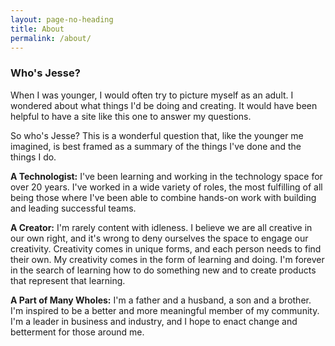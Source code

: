 ```yaml
---
layout: page-no-heading
title: About
permalink: /about/
---
```


### Who's Jesse?

When I was younger, I would often try to picture myself as an adult. I wondered about what things I'd be doing and creating. It would have been helpful to have a site like this one to answer my questions.

So who's Jesse? This is a wonderful question that, like the younger me imagined, is best framed as a summary of the things I've done and the things I do.

**A Technologist:** I've been learning and working in the technology space for over 20 years. I've worked in a wide variety of roles, the most fulfilling of all being those where I've been able to combine hands-on work with building and leading successful teams.

**A Creator:** I'm rarely content with idleness. I believe we are all creative in our own right, and it's wrong to deny ourselves the space to engage our creativity. Creativity comes in unique forms, and each person needs to find their own. My creativity comes in the form of learning and doing. I'm forever in the search of learning how to do something new and to create products that represent that learning.

**A Part of Many Wholes:** I'm a father and a husband, a son and a brother. I'm inspired to be a better and more meaningful member of my community. I'm a leader in business and industry, and I hope to enact change and betterment for those around me.
